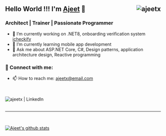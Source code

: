 ## Hello World !!! I'm [Ajeet][website] 👋 <img align="right" src="https://komarev.com/ghpvc/?username=ajeetx" alt="ajeetx" />


### Architect | Trainer | Passionate Programmer

- 🔭 I’m currently working on .NET8, onboarding verification system [icheckify](https://icheckify.co.in)
- 🌱 I’m currently learning mobile app development 
- 💬 Ask me about ASP.NET Core, C#, Design patterns, application architecture design, Reactive programming

### 🤝 Connect with me:

- 📫 How to reach me: [ajeetx@email.com](mailto:ajeetx@email.com)
 

<br />


[<img align="left" alt="ajeetx | LinkedIn" src="https://img.shields.io/badge/linkedin-%230077B5.svg?&style=for-the-badge&logo=linkedin&logoColor=white" />][linkedin]

<br />
<br />

---
<br />

[![Ajeet's github stats](https://github-readme-stats.vercel.app/api?username=ajeetx&theme=vue&show_icons=true&include_all_commits=true)](https://github.com/ajeetx/github-readme-stats)


[website]: https://github.com/ajeetx
[linkedin]: https://www.linkedin.com/in/ajeetkumartiwari/


